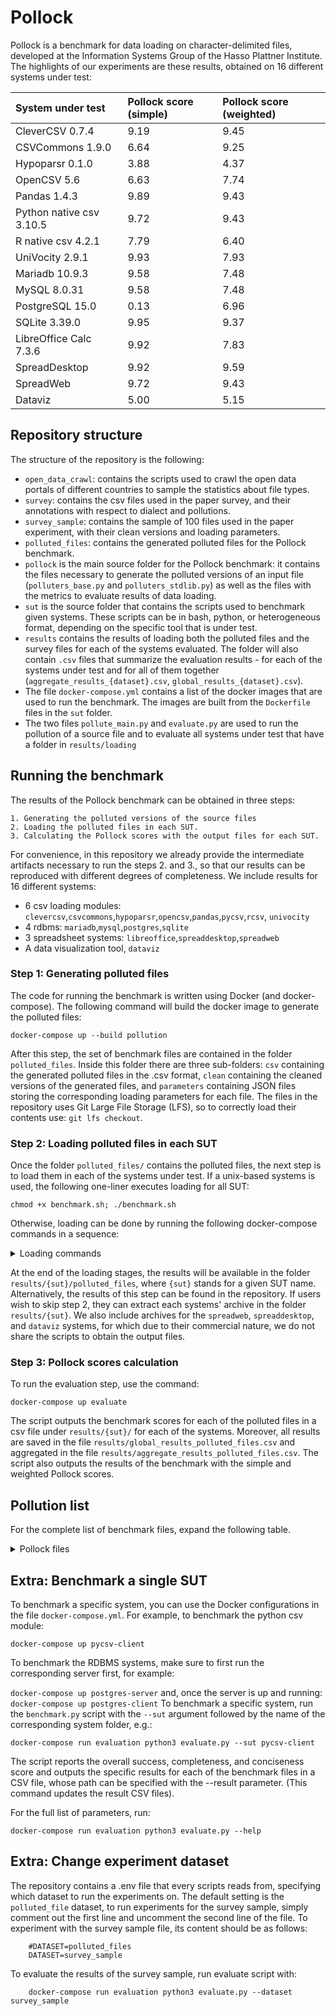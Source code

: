 # Pollock
Pollock is a benchmark for data loading on character-delimited files, developed at the Information Systems Group of the Hasso Plattner Institute.
The highlights of our experiments are these results, obtained on 16 different systems under test:
<div align="center">

| System under test                                | Pollock score (simple) | Pollock score (weighted)|
| :----|:----|:----|
|CleverCSV 0.7.4       |9.19  |9.45|
|CSVCommons 1.9.0     |6.64  |9.25|
|Hypoparsr 0.1.0     |3.88  |4.37|
|OpenCSV 5.6        |6.63  |7.74|
|Pandas  1.4.3     |9.89  |9.43|
|Python native csv 3.10.5          |9.72  |9.43|
|R native csv 4.2.1          |7.79  |6.40|
|UniVocity 2.9.1      |9.93  |7.93|
|Mariadb 10.9.3        |9.58  |7.48|
|MySQL 8.0.31          |9.58  |7.48|
|PostgreSQL 15.0       |0.13  |6.96|
|SQLite 3.39.0 |9.95  |9.37|
|LibreOffice Calc 7.3.6    |9.92  |7.83|
|SpreadDesktop  |9.92  |9.59|
|SpreadWeb      |9.72  |9.43|
|Dataviz|5.00|5.15|

</div>

## Repository structure

The structure of the repository is the following:

- `open_data_crawl`: contains the scripts used to crawl the open data portals of different countries to sample the statistics about file types.
- `survey`: contains the csv files used in the paper survey, and their annotations with respect to dialect and pollutions.
- `survey_sample`: contains the sample of 100 files used in the paper experiment, with their clean versions and loading parameters.
- `polluted_files`: contains the generated polluted files for the Pollock benchmark.
- `pollock` is the main source folder for the Pollock benchmark: it contains the files necessary to generate the polluted versions of an input file (`polluters_base.py` and `polluters_stdlib.py`) as well as the files with the metrics to evaluate results of data loading.
- `sut` is the source folder that contains the scripts used to benchmark given systems. These scripts can be in bash, python, or heterogeneous format, depending on the specific tool that is under test.
- `results` contains the results of loading both the polluted files and the survey files for each of the systems evaluated. The folder will also contain `.csv` files that summarize the evaluation results - for each of the systems under test and for all of them together (`aggregate_results_{dataset}.csv`, `global_results_{dataset}.csv`).
- The file `docker-compose.yml` contains a list of the docker images that are used to run the benchmark. The images are built from the `Dockerfile` files in the `sut` folder.
- The two files `pollute_main.py` and `evaluate.py` are used to run the pollution of a source file and to evaluate all systems under test that have a folder in `results/loading`


## Running the benchmark

The results of the Pollock benchmark can be obtained in three steps:

    1. Generating the polluted versions of the source files
    2. Loading the polluted files in each SUT.
    3. Calculating the Pollock scores with the output files for each SUT.

For convenience, in this repository we already provide the intermediate artifacts necessary to run the steps 2. and 3., so that our results can be reproduced with different degrees of completeness.
We include results for 16 different systems:
 - 6 csv loading modules: `clevercsv`,`csvcommons`,`hypoparsr`,`opencsv`,`pandas`,`pycsv`,`rcsv`, `univocity`
 - 4 rdbms: `mariadb`,`mysql`,`postgres`,`sqlite`
 - 3 spreadsheet systems: `libreoffice`,`spreaddesktop`,`spreadweb`
 - A data visualization tool, `dataviz`

### Step 1: Generating polluted files
The code for running the benchmark is written using Docker (and docker-compose).
The following command will build the docker image to generate the polluted files:

    docker-compose up --build pollution

After this step, the set of benchmark files are contained in the folder `polluted_files`.
Inside this folder there are three sub-folders: `csv` containing the generated polluted files in the .csv format, 
`clean` containing the cleaned versions of the generated files, and `parameters` containing JSON files storing the corresponding loading parameters for each file.
The files in the repository uses Git Large File Storage (LFS), so to correctly load their contents use:
```git lfs checkout```.

### Step 2: Loading polluted files in each SUT
Once the folder `polluted_files/` contains the polluted files, the next step is to load them in each of the systems under test. 
If a unix-based systems is used, the following one-liner executes loading for all SUT:

    chmod +x benchmark.sh; ./benchmark.sh    

Otherwise, loading can be done by running the following docker-compose commands in a sequence:

<details>
<summary>Loading commands</summary>

    docker-compose up --detach mariadb-server mysql-server postgres-server
    docker-compose up opencsv-client
    docker-compose up csvcommons-client
    docker-compose up univocity-client
    docker-compose up pycsv-client
    docker-compose up pandas-client
    docker-compose up rcsv-client
    docker-compose up clevercs-client
    docker-compose up rhypoparsr-client
    docker-compose up libreoffice-client
    docker-compose up sqlite-client
    
    docker-compose up postgres-client
    docker-compose up mariadb-client
    docker-compose up mysql-client
</details>

At the end of the loading stages, the results will be available in the folder `results/{sut}/polluted_files`, where `{sut}` stands for a given SUT name.
Alternatively, the results of this step can be found in the repository.
If users wish to skip step 2, they can extract each systems' archive in the folder `results/{sut}`.
We also include archives for the `spreadweb`, `spreaddesktop`, and `dataviz` systems, for which due to their commercial nature, we do not share the scripts to obtain the output files.

### Step 3: Pollock scores calculation
To run the evaluation step, use the command:

    docker-compose up evaluate

The script outputs the benchmark scores for each of the polluted files in a csv file under `results/{sut}/` for each of the systems.
Moreover, all results are saved in the file `results/global_results_polluted_files.csv` and aggregated in the file `results/aggregate_results_polluted_files.csv`.
The script also outputs the results of the benchmark with the simple and weighted Pollock scores.

## Pollution list
For the complete list of benchmark files, expand the following table.
<details>
<summary>Pollock files</summary>

| Pollution level                                | File name                          | Pollution type                                                                                                                       |
|------------------------------------------------|------------------------------------|--------------------------------------------------------------------------------------------------------------------------------------|
| Standard file                                  | source.csv                         | Standard file                                                                                                                        |
| File and table pollution (12 files)            | file_no_payload.csv                | Empty file, with a size of 0 bytes                                                                                                   |
|                                                | file_no_trailing_newline.csv       | File terminated without a newline sequence                                                                                           |
|                                                | file_double_trailing_newline.csv   | File terminated with a double newline sequence                                                                                       | 
|                                                | file_no_header.csv                 | File where there is no header row                                                                                                    |
|                                                | file_header_multirow_2.csv         | File where there are two header rows.                                                                                                |
|                                                | file_header_multirow_3.csv         | File where are three header rows.                                                                                                    |
|                                                | file_preamble.csv                  | File with a preamble rows delimited from the rest of the file with an empty row.                                                     |
|                                                | file_multitable_less.csv           | File with two tables, the first with less columns than the second.                                                                   |
|                                                | file_multitable_more.csv           | File with two tables, the first with more columns than the second.                                                                   |
|                                                | file_multitable_same.csv           | File with two tables with the same number of columns.                                                                                |
|                                                | file_header_only.csv               | File with only header row.                                                                                                           |
|                                                | file_one_data_row.csv              | File with a single data row.                                                                                                         |
| Inconsistent number of delimiters (1428 files) | row_less_sep_rowX_colY.csv         | File where row X has a missing delimiter corresponding to column Y (672 files, one for each row/col combination except first column) |
|                                                | row_more_sep_rowX_colY.csv         | File where row X has an extra delimiter corresponding to column Y (756 files, one for each row/col combination)                      |
| Structural character change (849 files)        | file_field_delimiter_0x20.csv      | File where fields are delimited with space.                                                                                          |
|                                                | file_field_delimiter_0x2C_0x20.csv | File where fields are delimited with comma and space.                                                                                |
|                                                | file_field_delimiter_0x3B.csv      | File where fields are delimited with semicolon.                                                                                      |
|                                                | file_field_delimiter_0x9.csv       | File where fields are delimited with tab.                                                                                            |
|                                                | file_quotation_char_0x27.csv       | File where the quotation character is the apostrophe.                                                                                |
|                                                | file_escape_char_0x5C.csv          | File where the escape character is the backslash.                                                                                    |
|                                                | file_escape_char_0x00.csv          | File where the escape character is missing.                                                                                          |
|                                                | file_record_delimiter_0xA.csv      | File where rows end with the LF character.                                                                                           |
|                                                | file_record_delimiter_0xD.csv      | File where rows end with the CR character.                                                                                           |
|                                                | row_extra_quoteX_colY.csv          | File where the cell in row X and column Y has an extra, unescaped quotation character (756 files, one for each row/col combination)  |
|                                                | row_field_delimiter_X_0x20.csv     | File where only row X is delimited with the space character (84 files one for each row)                                              |


</details>

## Extra: Benchmark a single SUT
To benchmark a specific system, you can use the Docker configurations in the file `docker-compose.yml`.
For example, to benchmark the python csv module:

`docker-compose up pycsv-client`

To benchmark the RDBMS systems, make sure to first run the corresponding server first, for example:

`docker-compose up postgres-server`
and, once the server is up and running:
`docker-compose up postgres-client`
To benchmark a specific system, run the `benchmark.py` script with the `--sut` argument followed by the name of the corresponding system folder, e.g.:

`docker-compose run evaluation python3 evaluate.py --sut pycsv-client`

The script reports the overall success, completeness, and conciseness score and outputs the specific results for each of the benchmark files in a CSV file, whose path can be specified with the --result parameter.
(This command updates the result CSV files).

For the full list of parameters, run:

`docker-compose run evaluation python3 evaluate.py --help`

## Extra: Change experiment dataset
The repository contains a .env file that every scripts reads from, specifying which dataset to run the experiments on.
The default setting is the `polluted_file` dataset, to run experiments for the survey sample, simply comment out the first line and uncomment the second line of the file.
To experiment with the survey sample file, its content should be as follows:
```
    #DATASET=polluted_files
    DATASET=survey_sample
```
To evaluate the results of the survey sample, run evaluate script with:
```
    docker-compose run evaluation python3 evaluate.py --dataset survey_sample
```
